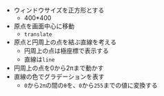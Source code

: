 - ウィンドウサイズを正方形とする
  - 400*400
- 原点を画面中心に移動
  - `translate`
- 原点と円周上の点を結ぶ直線を考える
  - 円周上の点は極座標で表示する
  - 直線は`line`
- 円周上の点を0から2πまで動かす
- 直線の色でグラデーションを表す
  - `0`から`2π`の間の`θ`を、`0`から`255`までの値に変換する